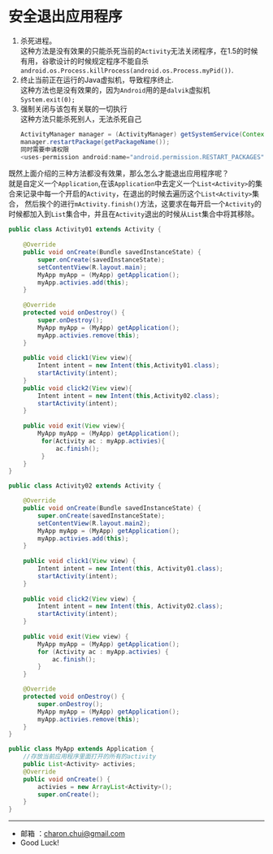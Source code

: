 安全退出应用程序
===

1. 杀死进程。    
    这种方法是没有效果的只能杀死当前的`Activity`无法关闭程序，在1.5的时候有用，谷歌设计的时候规定程序不能自杀
	`android.os.Process.killProcess(android.os.Process.myPid())`.                                 
2. 终止当前正在运行的Java虚拟机，导致程序终止.     
    这种方法也是没有效果的，因为`Android`用的是`dalvik`虚拟机
    `System.exit(0);`
3. 强制关闭与该包有关联的一切执行     
    这种方法只能杀死别人，无法杀死自己     
    ```java
    ActivityManager manager = (ActivityManager) getSystemService(Context.ACTIVITY_SERVICE);    
    manager.restartPackage(getPackageName());
    同时需要申请权限
    <uses-permission android:name="android.permission.RESTART_PACKAGES" />
    ```

既然上面介绍的三种方法都没有效果，那么怎么才能退出应用程序呢？        
就是自定义一个`Application`,在该`Application`中去定义一个`List<Activity>`的集合来记录中每一个开启的`Activity`，在退出的时候去遍历这个`List<Activity>`集合，
然后挨个的进行`mActivity.finish()`方法，这要求在每开启一个`Activity`的时候都加入到`List`集合中，并且在`Activity`退出的时候从`List`集合中将其移除。       
```java
public class Activity01 extends Activity {
	
	@Override
	public void onCreate(Bundle savedInstanceState) {
		super.onCreate(savedInstanceState);
		setContentView(R.layout.main);
		MyApp myApp = (MyApp) getApplication();
		myApp.activies.add(this);
	}
	
	@Override
	protected void onDestroy() {
		super.onDestroy();
		MyApp myApp = (MyApp) getApplication();
		myApp.activies.remove(this);
	}
	
	public void click1(View view){
		Intent intent = new Intent(this,Activity01.class);
		startActivity(intent);
	}
	public void click2(View view){
		Intent intent = new Intent(this,Activity02.class);
		startActivity(intent);
	}
	
	public void exit(View view){
		MyApp myApp = (MyApp) getApplication();
		 for(Activity ac : myApp.activies){
			 ac.finish();
		 }
	}
}

public class Activity02 extends Activity {

	@Override
	public void onCreate(Bundle savedInstanceState) {
		super.onCreate(savedInstanceState);
		setContentView(R.layout.main2);
		MyApp myApp = (MyApp) getApplication();
		myApp.activies.add(this);
	}
	
	public void click1(View view) {
		Intent intent = new Intent(this, Activity01.class);
		startActivity(intent);
	}
	
	public void click2(View view) {
		Intent intent = new Intent(this, Activity02.class);
		startActivity(intent);
	}
	
	public void exit(View view) {
		MyApp myApp = (MyApp) getApplication();
		for (Activity ac : myApp.activies) {
			ac.finish();
		}
	}

	@Override
	protected void onDestroy() {
		super.onDestroy();
		MyApp myApp = (MyApp) getApplication();
		myApp.activies.remove(this);
	}
}

public class MyApp extends Application {
	//存放当前应用程序里面打开的所有的activity
	public List<Activity> activies;
	@Override
	public void onCreate() {
		activies = new ArrayList<Activity>();
		super.onCreate();
	} 
}
```

---

- 邮箱 ：charon.chui@gmail.com  
- Good Luck! 
